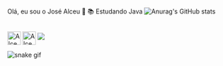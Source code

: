 Olá, eu sou o José Alceu 👋
📚  Estudando Java 
![Anurag's GitHub stats](https://github-readme-stats.vercel.app/api?username=josealceu16&theme=transparent&show_icons=true)
<div style="display: inline_block"><br>
  <img align= "center" alt="Alceu-Java" height="30" width"40" src="https://cdn.jsdelivr.net/gh/devicons/devicon/icons/java/java-original.svg"</div>
  <img align= "center" alt="Alceu-Python" height="30" width"40"<img src="https://cdn.jsdelivr.net/gh/devicons/devicon/icons/python/python-original.svg" 
  ## 
  <div>
  <a href = "mailto:alceugames39@gmail.com"><img src="https://img.shields.io/badge/-Gmail-%23333?style=for-the-badge&logo=gmail&logoColor=white" target="_blank"></a>
  </div>
  
  
  
  
![snake gif](https://github.com/josealceu16/josealceu16/blob/output/github-contribution-grid-snake.svg)
